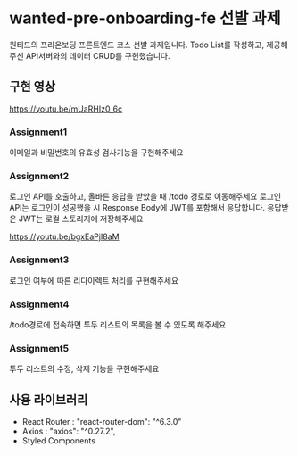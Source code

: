 # wanted-pre-onboarding-fe 선발 과제
원티드의 프리온보딩 프론트엔드 코스 선발 과제입니다. Todo List를 작성하고, 제공해주신 API서버와의 데이터 CRUD를 구현했습니다.


## 구현 영상

https://youtu.be/mUaRHIz0_6c

### Assignment1
이메일과 비밀번호의 유효성 검사기능을 구현해주세요

### Assignment2
로그인 API를 호출하고, 올바른 응답을 받았을 때 /todo 경로로 이동해주세요
로그인 API는 로그인이 성공했을 시 Response Body에 JWT를 포함해서 응답합니다.
응답받은 JWT는 로컬 스토리지에 저장해주세요


</hr>

https://youtu.be/bgxEaPjI8aM

### Assignment3
로그인 여부에 따른 리다이렉트 처리를 구현해주세요

### Assignment4
/todo경로에 접속하면 투두 리스트의 목록을 볼 수 있도록 해주세요

### Assignment5
투두 리스트의 수정, 삭제 기능을 구현해주세요



## 사용 라이브러리

- React Router : "react-router-dom": "^6.3.0"
- Axios : "axios": "^0.27.2",
- Styled Components




